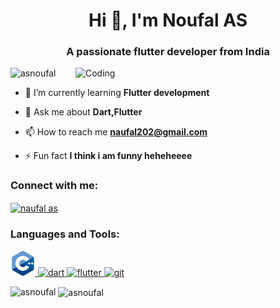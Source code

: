 <h1 align="center">Hi 👋, I'm Noufal AS</h1>
<h3 align="center">A passionate flutter developer from India</h3>
<img align="right" alt="Coding" width="400" src="https://cdn.dribbble.com/users/1162077/screenshots/3848914/programmer.gif">


<img src="https://github-profile-trophy.vercel.app/?username=asnoufal" alt="asnoufal" /></a> </p>

- 🌱 I’m currently learning **Flutter development**

- 💬 Ask me about **Dart,Flutter**

- 📫 How to reach me **naufal202@gmail.com**

- ⚡ Fun fact **I think i am funny heheheeee**

<h3 align="left">Connect with me:</h3>
<p align="left">
<a href="https://linkedin.com/in/naufal as" target="blank"><img align="center" src="https://raw.githubusercontent.com/rahuldkjain/github-profile-readme-generator/master/src/images/icons/Social/linked-in-alt.svg" alt="naufal as" height="30" width="40" /></a>
</p>

<h3 align="left">Languages and Tools:</h3>
<p align="left"> <a href="https://www.w3schools.com/cpp/" target="_blank" rel="noreferrer"> <img src="https://raw.githubusercontent.com/devicons/devicon/master/icons/cplusplus/cplusplus-original.svg" alt="cplusplus" width="40" height="40"/> </a> <a href="https://dart.dev" target="_blank" rel="noreferrer"> <img src="https://www.vectorlogo.zone/logos/dartlang/dartlang-icon.svg" alt="dart" width="40" height="40"/> </a> <a href="https://flutter.dev" target="_blank" rel="noreferrer"> <img src="https://www.vectorlogo.zone/logos/flutterio/flutterio-icon.svg" alt="flutter" width="40" height="40"/> </a> <a href="https://git-scm.com/" target="_blank" rel="noreferrer"> <img src="https://www.vectorlogo.zone/logos/git-scm/git-scm-icon.svg" alt="git" width="40" height="40"/> </a> </p>

<p><img align="left" src="https://github-readme-stats.vercel.app/api/top-langs?username=asnoufal&show_icons=true&locale=en&layout=compact" alt="asnoufal" /></p>

<p>&nbsp;<img align="center" src="https://github-readme-stats.vercel.app/api?username=asnoufal&show_icons=true&locale=en" alt="asnoufal" /></p>
